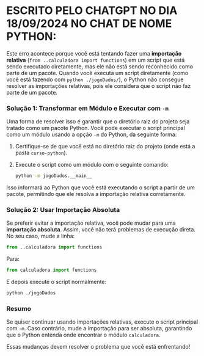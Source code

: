 # ESCRITO PELO CHATGPT NO DIA 18/09/2024 NO CHAT DE NOME PYTHON:

Este erro acontece porque você está tentando fazer uma **importação relativa** (`from ..calculadora import functions`) em um script que está sendo executado diretamente, mas ele não está sendo reconhecido como parte de um pacote. Quando você executa um script diretamente (como você está fazendo com `python ./jogoDados/`), o Python não consegue resolver as importações relativas, pois ele considera que o script não faz parte de um pacote.

### Solução 1: Transformar em Módulo e Executar com `-m`

Uma forma de resolver isso é garantir que o diretório raiz do projeto seja tratado como um pacote Python. Você pode executar o script principal como um módulo usando a opção `-m` do Python, da seguinte forma:

1. Certifique-se de que você está no diretório raiz do projeto (onde está a pasta `curso-python`).
2. Execute o script como um módulo com o seguinte comando:

   ```bash
   python -m jogoDados.__main__
   ```

Isso informará ao Python que você está executando o script a partir de um pacote, permitindo que ele resolva a importação relativa corretamente.

### Solução 2: Usar Importação Absoluta

Se preferir evitar a importação relativa, você pode mudar para uma **importação absoluta**. Assim, você não terá problemas de execução direta. No seu caso, mude a linha:

```python
from ..calculadora import functions
```

Para:

```python
from calculadora import functions
```

E depois execute o script normalmente:

```bash
python ./jogoDados
```

### Resumo

Se quiser continuar usando importações relativas, execute o script principal com `-m`. Caso contrário, mude a importação para ser absoluta, garantindo que o Python entenda onde encontrar o módulo `calculadora`.

Essas mudanças devem resolver o problema que você está enfrentando!